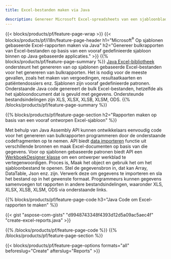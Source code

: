```yaml
---
title: Excel-bestanden maken via Java

description: Genereer Microsoft Excel-spreadsheets van een sjabloonblad met behulp van Java spreadsheetbibliotheek
---
```

{{< blocks/products/pf/feature-page-wrap >}}
{{< blocks/products/pf/i18n/feature-page-header h1="Microsoft<sup>&reg;</sup> Op sjablonen gebaseerde Excel-rapporten maken via Java" h2="Genereer bulkrapporten van Excel-bestanden op basis van een vooraf gedefinieerde sjabloon binnen op Java gebaseerde applicaties." >}}
{{% blocks/products/pf/feature-page-summary %}}
[Java Excel-bibliotheek](/cells/java/) ondersteunt het genereren van op sjablonen gebaseerde Excel-bestanden voor het genereren van bulkrapporten. Het is nodig voor de meeste gevallen, zoals het maken van vergoedingen, resultaatkaarten en patiëntendossiers enz. Sjablonen zijn vooraf gedefinieerde patronen. Onderstaande Java code genereert de bulk Excel-bestanden, hetzelfde als het sjabloondocument dat is gevuld met gegevens. Ondersteunde bestandsindelingen zijn XLS, XLSX, XLSB, XLSM, ODS.
{{% /blocks/products/pf/feature-page-summary %}}

{{% blocks/products/pf/feature-page-section h2="Rapporten maken op basis van een vooraf ontworpen Excel-sjabloon" %}}

Met behulp van Java Assembly API kunnen ontwikkelaars eenvoudig code voor het genereren van bulkrapporten programmeren door de onderstaande codefragmenten op te nemen. API biedt [data importeren](https://docs.aspose.com/cells/java/import-and-export-data/) functie uit verschillende bronnen en maak Excel-documenten op basis van die gegevens. Voor op sjablonen gebaseerde patronen biedt API een [WerkboekDesigner klasse](https://reference.aspose.com/cells/java/com.aspose.cells/WorkbookDesigner) om een ontwerper werkblad te vertegenwoordigen. Proces is, Maak het object en gebruik het om het sjabloonbestand te openen. Stel de gegevensbron in, dat kan Array, DataTable, Json enz. zijn. Verwerk deze om gegevens te importeren en sla het bestand op in het gewenste formaat. Programmeurs kunnen gegevens samenvoegen tot rapporten in andere bestandsindelingen, waaronder XLS, XLSX, XLSB, XLSM, ODS via onderstaande links.



{{% blocks/products/pf/feature-page-code h3="Java Code om Excel-rapporten te maken" %}}

{{< gist "aspose-com-gists" "d9948743348f4393d12d5a09ac5aec4f" "create-excel-reports.java" >}}

{{% /blocks/products/pf/feature-page-code %}}
{{% /blocks/products/pf/feature-page-section %}}

{{< blocks/products/pf/feature-page-options formats="all" beforeslug="Create" afterslug="Reports" >}}
